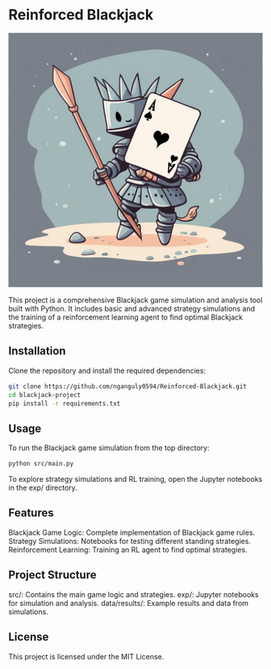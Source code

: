 # Reinforced Blackjack

![AI-generated blackjack card with armor](raw/AI-blackjack.jpeg)

This project is a comprehensive Blackjack game simulation and analysis tool built with Python. It includes basic and advanced strategy simulations and the training of a reinforcement learning agent to find optimal Blackjack strategies.

## Installation

Clone the repository and install the required dependencies:

```bash
git clone https://github.com/nganguly0594/Reinforced-Blackjack.git
cd blackjack-project
pip install -r requirements.txt
```

## Usage
To run the Blackjack game simulation from the top directory:

```bash
python src/main.py
```

To explore strategy simulations and RL training, open the Jupyter notebooks in the exp/ directory.

## Features
Blackjack Game Logic: Complete implementation of Blackjack game rules.
Strategy Simulations: Notebooks for testing different standing strategies.
Reinforcement Learning: Training an RL agent to find optimal strategies.

## Project Structure
src/: Contains the main game logic and strategies.
exp/: Jupyter notebooks for simulation and analysis.
data/results/: Example results and data from simulations.

## License
This project is licensed under the MIT License.